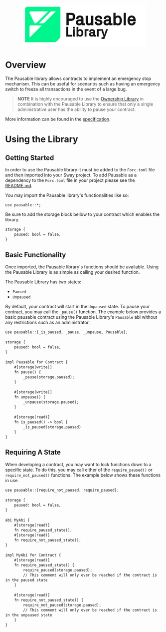 <p align="center">
    <picture>
        <source media="(prefers-color-scheme: dark)" srcset=".docs/pausable-logo-dark-theme.png">
        <img alt="pausable_logo_light" width="400px" src=".docs/pausable-logo-light-theme.png">
    </picture>
</p>

# Overview

The Pausable library allows contracts to implement an emergency stop mechanism. This can be useful for scenarios such as having an emergency switch to freeze all transactions in the event of a large bug.

> **NOTE** It is highly encouraged to use the [Ownership Library](../ownership/) in combination with the Pausable Library to ensure that only a single administrative user has the ability to pause your contract.

More information can be found in the [specification](./SPECIFICATION.md).

# Using the Library

## Getting Started

In order to use the Pausable library it must be added to the `Forc.toml` file and then imported into your Sway project. To add Pausable as a dependency to the `Forc.toml` file in your project please see the [README.md](../../README.md).

You may import the Pausable library's functionalities like so:

```sway
use pausable::*;
```

Be sure to add the storage block bellow to your contract which enables the library.

```sway
storage {
    paused: bool = false,
}
```

## Basic Functionality

Once imported, the Pausable library's functions should be available. Using the Pausable Library is as simple as calling your desired function.

The Pausable Library has two states:

- `Paused`
- `Unpaused`

By default, your contract will start in the `Unpaused` state. To pause your contract, you may call the `_pause()` function. The example below provides a basic pausable contract using the Pausable Library's `Pausable` abi without any restrictions such as an administrator.

```sway
use pausable::{_is_paused, _pause, _unpause, Pausable};

storage {
    paused: bool = false,
}

impl Pausable for Contract {
    #[storage(write)]
    fn pause() {
        _pause(storage.paused);
    }

    #[storage(write)]
    fn unpause() {
        _unpause(storage.paused);
    }

    #[storage(read)]
    fn is_paused() -> bool {
        _is_paused(storage.paused)
    }
}
```

## Requiring A State

When developing a contract, you may want to lock functions down to a specific state. To do this, you may call either of the `require_paused()` or `require_not_paused()` functions. The example below shows these functions in use.

```sway
use pausable::{require_not_paused, require_paused};

storage {
    paused: bool = false,
}

abi MyAbi {
    #[storage(read)]
    fn require_paused_state();
    #[storage(read)]
    fn require_not_paused_state();
}

impl MyAbi for Contract {
    #[storage(read)]
    fn require_paused_state() {
        require_paused(storage.paused);
        // This comment will only ever be reached if the contract is in the paused state
    }

    #[storage(read)]
    fn require_not_paused_state() {
        require_not_paused(storage.paused);
        // This comment will only ever be reached if the contract is in the unpaused state
    }
}
```

